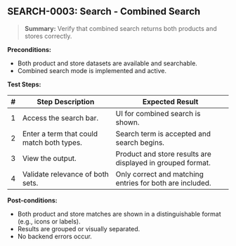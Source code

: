 ## **SEARCH-0003:** Search - Combined Search  

> **Summary:** Verify that combined search returns both products and stores correctly.  <br>

**Preconditions:** 

- Both product and store datasets are available and searchable.
- Combined search mode is implemented and active.

**Test Steps:** 

| \# | Step Description                         | Expected Result                                           |
| -- | ---------------------------------------- | --------------------------------------------------------- |
| 1  | Access the search bar. | UI for combined search is shown. |
| 2  | Enter a term that could match both types. | Search term is accepted and search begins. |
| 3  | View the output. | Product and store results are displayed in grouped format. |
| 4  | Validate relevance of both sets. | Only correct and matching entries for both are included. |

**Post-conditions:**  

- Both product and store matches are shown in a distinguishable format (e.g., icons or labels).
- Results are grouped or visually separated.
- No backend errors occur.
